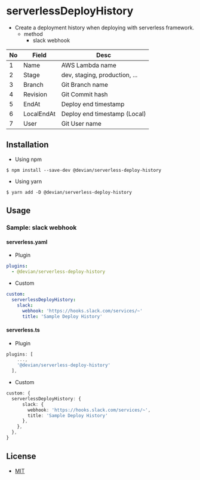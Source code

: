 # serverlessDeployHistory
- Create a deployment history when deploying with serverless framework.
  + method
    - slack webhook

| No | Field | Desc |
| --- | --- | --- |
| 1 | Name | AWS Lambda name | 
| 2 | Stage | dev, staging, production, ... |
| 3 | Branch | Git Branch name |
| 4 | Revision | Git Commit hash | 
| 5 | EndAt | Deploy end timestamp | 
| 6 | LocalEndAt | Deploy end timestamp (Local) | 
| 7 | User | Git User name | 

## Installation
- Using npm
```shell
$ npm install --save-dev @devian/serverless-deploy-history
```

- Using yarn
```shell
$ yarn add -D @devian/serverless-deploy-history
```

## Usage
### Sample: slack webhook
#### serverless.yaml
- Plugin
```yaml
plugins:
  - @devian/serverless-deploy-history
```

- Custom
```yaml
custom:
  serverlessDeployHistory:
    slack:
      webhook: 'https://hooks.slack.com/services/~'
      title: 'Sample Deploy History'
```

#### serverless.ts
- Plugin
```typescript
plugins: [
    ...,
    '@devian/serverless-deploy-history'
  ],
```

- Custom
```typescript
custom: {
  serverlessDeployHistory: {
      slack: {
        webhook: 'https://hooks.slack.com/services/~',
        title: 'Sample Deploy History'
      },
    },
  },
}
```

## License
- [MIT](./LICENSE)